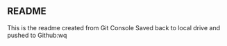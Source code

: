 ## README
This is the readme created from Git Console
Saved back to local drive and pushed to Github:wq
